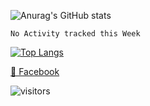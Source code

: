 ![Anurag's GitHub stats](https://github-readme-stats.vercel.app/api?username=huutoan02&show_icons=true&theme=radical&include_all_commits=true&count_private=true)

<!--START_SECTION:waka-->
```text
No Activity tracked this Week
```
<!--END_SECTION:waka-->

<!-- <img align="right" alt="GIF" src="https://github.com/Gapur/Gapur/blob/master/coding.gif?raw=true" width="408" height="318" /> -->


[![Top Langs](https://github-readme-stats.vercel.app/api/top-langs/?username=huutoan02&layout=compact&show_icons=true&exclude_repo=KNN-Image-Classification&langs_count=10)](#)


[📘 Facebook](https://www.facebook.con/huutoan02)


![visitors](https://visitor-badge.glitch.me/badge?page_id=page.id)
